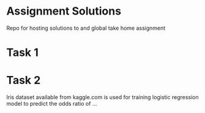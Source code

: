 # Assignment Solutions
Repo for hosting solutions to and global take home assignment 

# Task 1

# Task 2

Iris dataset available from kaggle.com is used for training logistic regression model to predict the odds ratio of ... 
